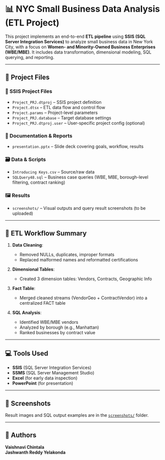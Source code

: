 # 📊 NYC Small Business Data Analysis (ETL Project)

This project implements an end-to-end **ETL pipeline** using **SSIS (SQL Server Integration Services)** to analyze small business data in New York City, with a focus on **Women- and Minority-Owned Business Enterprises (WBE/MBE)**. It includes data transformation, dimensional modeling, SQL querying, and reporting.

---

## 📁 Project Files

### 🔧 SSIS Project Files
- `Project_PRJ.dtproj` – SSIS project definition
- `Project.dtsx` – ETL data flow and control flow
- `Project.params` – Project-level parameters
- `Project_PRJ.database` – Target database settings
- `Project_PRJ.dtproj.user` – User-specific project config (optional)

### 📄 Documentation & Reports
- `presentation.pptx` – Slide deck covering goals, workflow, results

### 🗃️ Data & Scripts
- `Introducing Keys.csv` – Source/raw data
- `SQLQuery48.sql` – Business case queries (WBE, MBE, borough-level filtering, contract ranking)

### 🖼️ Results
- `screenshots/` – Visual outputs and query result screenshots (to be uploaded)

---

## 🔄 ETL Workflow Summary

1. **Data Cleaning**:
   - Removed NULLs, duplicates, improper formats
   - Replaced malformed names and reformatted certifications

2. **Dimensional Tables**:
   - Created 3 dimension tables: Vendors, Contracts, Geographic Info

3. **Fact Table**:
   - Merged cleaned streams (VendorGeo + ContractVendor) into a centralized FACT table

4. **SQL Analysis**:
   - Identified WBE/MBE vendors
   - Analyzed by borough (e.g., Manhattan)
   - Ranked businesses by contract value

---

## 💻 Tools Used
- **SSIS** (SQL Server Integration Services)
- **SSMS** (SQL Server Management Studio)
- **Excel** (for early data inspection)
- **PowerPoint** (for presentation)

---

## 📸 Screenshots
Result images and SQL output examples are in the [`screenshots/`](./screenshots) folder.

---

## 🧠 Authors
**Vaishnavi Chintala**  
**Jashwanth Reddy Yelakonda**
